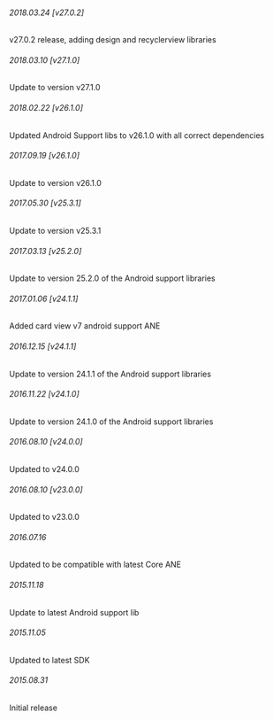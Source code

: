 

###### 2018.03.24 [v27.0.2]

v27.0.2 release, adding design and recyclerview libraries


###### 2018.03.10 [v27.1.0]

Update to version v27.1.0


###### 2018.02.22 [v26.1.0]

Updated Android Support libs to v26.1.0 with all correct dependencies


###### 2017.09.19 [v26.1.0]

Update to version v26.1.0


###### 2017.05.30 [v25.3.1]

Update to version v25.3.1


###### 2017.03.13 [v25.2.0]

Update to version 25.2.0 of the Android support libraries


###### 2017.01.06 [v24.1.1]

Added card view v7 android support ANE


###### 2016.12.15 [v24.1.1]

Update to version 24.1.1 of the Android support libraries


###### 2016.11.22 [v24.1.0]

Update to version 24.1.0 of the Android support libraries


###### 2016.08.10 [v24.0.0]

Updated to v24.0.0


###### 2016.08.10 [v23.0.0]

Updated to v23.0.0


######  2016.07.16

Updated to be compatible with latest Core ANE


###### 2015.11.18

Update to latest Android support lib


###### 2015.11.05

Updated to latest SDK


###### 2015.08.31

Initial release
